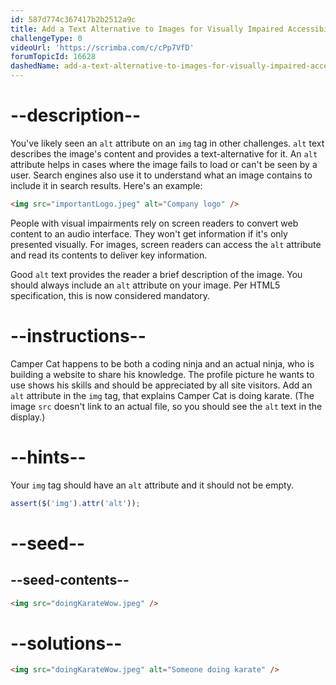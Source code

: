 ```yaml
---
id: 587d774c367417b2b2512a9c
title: Add a Text Alternative to Images for Visually Impaired Accessibility
challengeType: 0
videoUrl: 'https://scrimba.com/c/cPp7VfD'
forumTopicId: 16628
dashedName: add-a-text-alternative-to-images-for-visually-impaired-accessibility
---
```


# --description--

You've likely seen an `alt` attribute on an `img` tag in other challenges. `alt` text describes the image's content and provides a text-alternative for it. An `alt` attribute helps in cases where the image fails to load or can't be seen by a user. Search engines also use it to understand what an image contains to include it in search results. Here's an example:

```html
<img src="importantLogo.jpeg" alt="Company logo" />
```

People with visual impairments rely on screen readers to convert web content to an audio interface. They won't get information if it's only presented visually. For images, screen readers can access the `alt` attribute and read its contents to deliver key information.

Good `alt` text provides the reader a brief description of the image. You should always include an `alt` attribute on your image. Per HTML5 specification, this is now considered mandatory.

# --instructions--

Camper Cat happens to be both a coding ninja and an actual ninja, who is building a website to share his knowledge. The profile picture he wants to use shows his skills and should be appreciated by all site visitors. Add an `alt` attribute in the `img` tag, that explains Camper Cat is doing karate. (The image `src` doesn't link to an actual file, so you should see the `alt` text in the display.)

# --hints--

Your `img` tag should have an `alt` attribute and it should not be empty.

```js
assert($('img').attr('alt'));
```

# --seed--

## --seed-contents--

```html
<img src="doingKarateWow.jpeg" />
```

# --solutions--

```html
<img src="doingKarateWow.jpeg" alt="Someone doing karate" />
```
